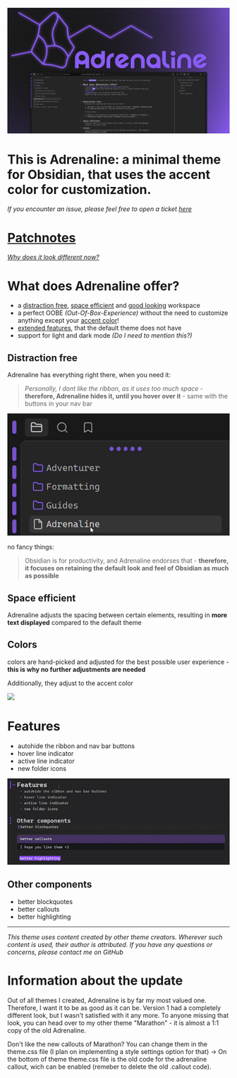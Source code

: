 ![](/images/adrenaline_theme_banner_big.png)
# This is Adrenaline: a minimal theme for Obsidian, that uses the accent color for customization.
_If you encounter an issue, please feel free to open a ticket [here](https://github.com/Spekulucius/obsidian-adrenaline/issues)_

# [Patchnotes](/patchnotes.md)

_[Why does it look different now?](#information-about-the-update)_
# What does Adrenaline offer?
+ a [distraction free](#distraction-free), [space efficient](#space-efficient) and [good looking](#colors) workspace
+ a perfect OOBE *(Out-Of-Box-Experience)* without the need to customize anything except your [accent color](#colors)!
+ [extended features](#features), that the default theme does not have
+ support for light and dark mode *(Do I need to mention this?)*

## Distraction free
Adrenaline has everything right there, when you need it:
>*Personally, I dont like the ribbon, as it uses too much space* - **therefore, Adrenaline hides it, until you hover over it** - same with the buttons in your nav bar

![](/images/autohide.gif)

no fancy things:
>Obsidian is for productivity, and Adrenaline endorses that - **therefore, it focuses on retaining the default look and feel of Obsidian as much as possible**

## Space efficient
Adrenaline adjusts the spacing between certain elements, resulting in **more text displayed** compared to the default theme

## Colors
colors are hand-picked and adjusted for the best possible user experience - **this is why no further adjustments are needed**

Additionally, they adjust to the accent color

![](/images/overview_colors.gif)

# Features
+ autohide the ribbon and nav bar buttons
+ hover line indicator
+ active line indicator
+ new folder icons

![](/images/line_indicator.gif)

## Other components
+ better blockquotes
+ better callouts
+ better highlighting

---
_This theme uses content created by other theme creators. Wherever such content is used, their author is attributed. If you have any questions or concerns, please contact me on GitHub_

# Information about the update
Out of all themes I created, Adrenaline is by far my most valued one. Therefore, I want it to be as good as it can be. Version 1 had a completely different look, but I wasn't satisfied with it any more. To anyone missing that look, you can head over to my other theme "Marathon" - it is almost a 1:1 copy of the old Adrenaline.

Don't like the new callouts of Marathon? You can change them in the theme.css file (I plan on implementing a style settings option for that) -> On the bottom of theme theme.css file is the old code for the adrenaline callout, wich can be enabled (remeber to delete the old .callout code).
